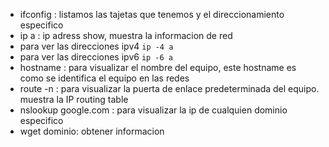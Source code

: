 - ifconfig : listamos las tajetas que tenemos y el direccionamiento especifico
- ip a : ip adress show, muestra la informacion de red
- para ver las direcciones ipv4 `ip -4 a`
- para ver las direcciones ipv6 `ip -6 a`
- hostname : para visualizar el nombre del equipo, este hostname es como se identifica el equipo en las redes
- route -n : para visualizar la puerta de enlace predeterminada del equipo. muestra la IP routing table
- nslookup google.com : para visualizar la ip de cualquien dominio especifico
- wget dominio: obtener informacion